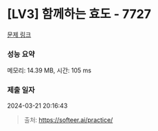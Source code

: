 # [LV3] 함께하는 효도 - 7727

[문제 링크](https://softeer.ai/practice/7727) 

### 성능 요약

메모리: 14.39 MB, 시간: 105 ms

### 제출 일자

2024-03-21 20:16:43



> 출처: https://softeer.ai/practice/
